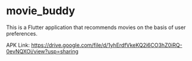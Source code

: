 # movie_buddy
This is a Flutter application that recommends movies on the basis of user preferences.

APK Link: https://drive.google.com/file/d/1yhErdfVkeKQ2i6CO3hZ0iRQ-0evNQXOi/view?usp=sharing
